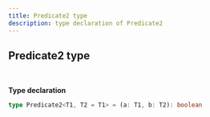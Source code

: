 ```yaml
---
title: Predicate2 type
description: type declaration of Predicate2
---
```


## Predicate2 type
<br>

**Type declaration**

```typescript
type Predicate2<T1, T2 = T1> = (a: T1, b: T2): boolean
```
